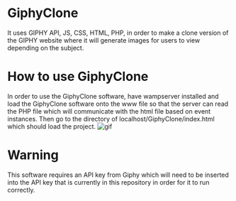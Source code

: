 ﻿# GiphyClone
It uses GIPHY API, JS, CSS, HTML, PHP, in order to make a clone version of the GIPHY website where it will generate images for users to view depending on the subject.
# How to use GiphyClone
In order to use the GiphyClone software, have wampserver installed and load the GiphyClone software onto the www file so that the server can read the PHP file which will communicate with the html file based on event instances. Then go to the directory of localhost/GiphyClone/index.html which should load the project.
![gif](GiphyClone_Gif.gif)
# Warning
This software requires an API key from Giphy which will need to be inserted into the API key that is currently in this repository in order for it to run correctly.
